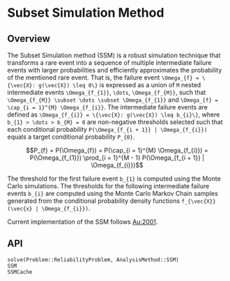 # Subset Simulation Method

## Overview

The Subset Simulation method (SSM) is a robust simulation technique that transforms a rare event into a sequence of multiple intermediate failure events with larger probabilities and efficiently approximates the probability of the mentioned rare event. That is, the failure event ``\Omega_{f} = \{\vec{X}: g(\vec{X}) \leq 0\}`` is expressed as a union of ``M`` nested intermediate events ``\Omega_{f_{1}}``, ``\dots``, ``\Omega_{f_{M}}``, such that ``\Omega_{f_{M}} \subset \dots \subset \Omega_{f_{1}}`` and ``\Omega_{f} = \cap_{i = 1}^{M} \Omega_{f_{i}}``. The intermediate failure events are defined as ``\Omega_{f_{i}} = \{\vec{X}: g(\vec{X}) \leq b_{i}\}``, where ``b_{1} > \dots > b_{M} = 0`` are non-negative thresholds selected such that each conditional probability ``P(\Omega_{f_{i + 1}} | \Omega_{f_{i}})`` equals a target conditional probability ``P_{0}``.

```math
P_{f} = P(\Omega_{f}) = P(\cap_{i = 1}^{M} \Omega_{f_{i}}) = P(\Omega_{f_{1}}) \prod_{i = 1}^{M - 1} P(\Omega_{f_{i + 1}} | \Omega_{f_{i}})
```

The threshold for the first failure event ``b_{1}`` is computed using the Monte Carlo simulations. The thresholds for the following intermediate failure events ``b_{i}`` are computed using the Monte Carlo Markov Chain samples generated from the conditional probability density functions ``f_{\vec{X}}(\vec{x} | \Omega_{f_{i}})``.

Current implementation of the SSM follows [Au:2001](@citet).

## API

```@docs
solve(Problem::ReliabilityProblem, AnalysisMethod::SSM)
SSM
SSMCache
```